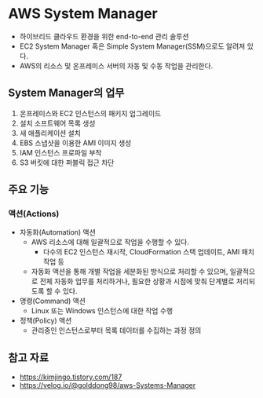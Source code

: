# AWS System Manager

- 하이브리드 클라우드 환경을 위한 end-to-end 관리 솔루션
- EC2 System Manager 혹은 Simple System Manager(SSM)으로도 알려져 있다.
- AWS의 리소스 및 온프레미스 서버의 자동 및 수동 작업을 관리한다.

## System Manager의 업무

1. 온프레미스와 EC2 인스턴스의 패키지 업그레이드
2. 설치 소프트웨어 목록 생성
3. 새 애플리케이션 설치
4. EBS 스냅샷을 이용한 AMI 이미지 생성
5. IAM 인스턴스 프로파일 부착
6. S3 버킷에 대한 퍼블릭 접근 차단

## 주요 기능

### 액션(Actions)

- 자동화(Automation) 액션
    - AWS 리소스에 대해 일괄적으로 작업을 수행할 수 있다.
        - 다수의 EC2 인스턴스 재시작, CloudFormation 스택 업데이트, AMI 패치 작업 등
    - 자동화 액션을 통해 개별 작업을 세분화된 방식으로 처리할 수 있으며, 일괄적으로 전체 자동화 업무를 처리하거나, 필요한 상황과 시점에 맞춰 단계별로 처리되도록 할 수 있다.
- 명령(Command) 액션
    - Linux 또는 Windows 인스턴스에 대한 작업 수행
- 정책(Policy) 액션
    - 관리중인 인스턴스로부터 목록 데이터를 수집하는 과정 정의

## 참고 자료

- https://kimjingo.tistory.com/187
- https://velog.io/@golddong98/aws-Systems-Manager
